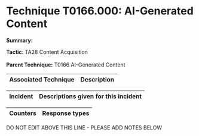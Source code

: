 # Technique T0166.000: AI-Generated Content

**Summary**: 

**Tactic**: TA28 Content Acquisition <br><br>**Parent Technique:** T0166 AI-Generated Content


| Associated Technique | Description |
| --------- | ------------------------- |



| Incident | Descriptions given for this incident |
| -------- | -------------------- |



| Counters | Response types |
| -------- | -------------- |


DO NOT EDIT ABOVE THIS LINE - PLEASE ADD NOTES BELOW